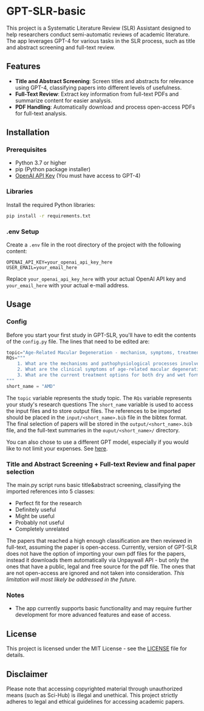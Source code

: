 # GPT-SLR-basic

This project is a Systematic Literature Review (SLR) Assistant designed to help researchers conduct semi-automatic reviews of academic literature. The app leverages GPT-4 for various tasks in the SLR process, such as title and abstract screening and full-text review.

## Features

- **Title and Abstract Screening**: Screen titles and abstracts for relevance using GPT-4, classifying papers into different levels of usefulness.
- **Full-Text Review**: Extract key information from full-text PDFs and summarize content for easier analysis.
- **PDF Handling**: Automatically download and process open-access PDFs for full-text analysis.

## Installation

### Prerequisites

- Python 3.7 or higher
- pip (Python package installer)
- [OpenAI API Key](https://platform.openai.com/signup) (You must have access to GPT-4)

### Libraries

Install the required Python libraries:

```bash
pip install -r requirements.txt
```

### .env Setup

Create a `.env` file in the root directory of the project with the following content:

```plaintext
OPENAI_API_KEY=your_openai_api_key_here
USER_EMAIL=your_email_here
```

Replace `your_openai_api_key_here` with your actual OpenAI API key and `your_email_here` with your actual e-mail address.

## Usage

### Config

Before you start your first study in GPT-SLR, you'll have to edit the contents of the `config.py` file.
The lines that need to be edited are:
```python
topic="Age-Related Macular Degeneration - mechanism, symptoms, treatment"
RQs="""
    1. What are the mechanisms and pathophysiological processes involved in the development and progression of age-related macular degeneration (AMD)?
    2. What are the clinical symptoms of age-related macular degeneration, and what diagnostic methods are most effective in detecting and staging the disease?
    3. What are the current treatment options for both dry and wet forms of age-related macular degeneration, and how can these treatments be optimized for better efficacy and patient outcomes?
"""
short_name = "AMD"
```
The `topic` variable represents the study topic.
The `RQs` variable represents your study's research questions
The `short_name` variable is used to access the input files and to store output files.
The references to be imported should be placed in the `input/<short_name>.bib` file in the bibtex format.
The final selection of papers will be stored in the `output/<short_name>.bib` file, and the full-text summaries in the `ouput/<short_name>/` directory.

You can also chose to use a different GPT model, especially if you would like to not limit your expenses. See [here](https://openai.com/api/pricing/).

### Title and Abstract Screening + Full-text Review and final paper selection

The main.py script runs basic title&abstract screening, classifying the imported references into 5 classes:
* Perfect fit for the research
* Definitely useful
* Might be useful
* Probably not useful
* Completely unrelated

The papers that reached a high enough classification are then reviewed in full-text, assuming the paper is open-access. Currently, version of GPT-SLR does not have the option of importing your own pdf files for the papers, instead it downloads them automatically via Unpaywall API - but only the ones that have a public, legal and free source for the pdf file. The ones that are not open-access are ignored and not taken into consideration. *This limitation will most likely be addressed in the future.*

### Notes

- The app currently supports basic functionality and may require further development for more advanced features and ease of access.

## License

This project is licensed under the MIT License - see the [LICENSE](LICENSE) file for details.

## Disclaimer

Please note that accessing copyrighted material through unauthorized means (such as Sci-Hub) is illegal and unethical. This project strictly adheres to legal and ethical guidelines for accessing academic papers.
